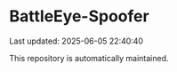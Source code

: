 # BattleEye-Spoofer

Last updated: 2025-06-05 22:40:40

This repository is automatically maintained.
